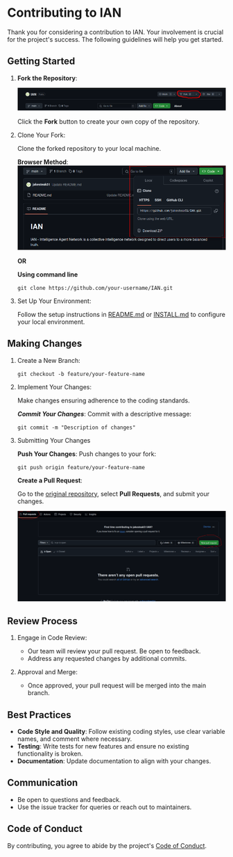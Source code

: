 # Contributing to IAN

Thank you for considering a contribution to IAN. Your involvement is crucial for the project's success. The following guidelines will help you get started.

## Getting Started

1. **Fork the Repository**:

   ![Fork](/Images/Fork.png)

   Click the **Fork** button to create your own copy of the repository.

2. Clone Your Fork:

   Clone the forked repository to your local machine.

   **Browser Method**:
   ![Clone](/Images/Clone.png)

   **OR**

   **Using command line**

   ```
   git clone https://github.com/your-username/IAN.git
   ```

3. Set Up Your Environment:

   Follow the setup instructions in [README.md](/README.md) or [INSTALL.md](/INSTALL.md) to configure your local environment.

## Making Changes

1. Create a New Branch:

   ```
   git checkout -b feature/your-feature-name
   ```

2. Implement Your Changes:

   Make changes ensuring adherence to the coding standards.

   **_Commit Your Changes_**: Commit with a descriptive message:

   ```
   git commit -m "Description of changes"
   ```

3. Submitting Your Changes

   **Push Your Changes**: Push changes to your fork:

   ```
   git push origin feature/your-feature-name
   ```

   **Create a Pull Request**:

   Go to the [original repository](https://github.com/jakesteak51/IAN/), select **Pull Requests**, and submit your changes.

   ![Pull Request](/Images/Pull%20request.png)

## Review Process

1. Engage in Code Review:

   - Our team will review your pull request. Be open to feedback.
   - Address any requested changes by additional commits.

2. Approval and Merge:
   - Once approved, your pull request will be merged into the main branch.

## Best Practices

- **Code Style and Quality**: Follow existing coding styles, use clear variable names, and comment where necessary.
- **Testing**: Write tests for new features and ensure no existing functionality is broken.
- **Documentation**: Update documentation to align with your changes.

## Communication

- Be open to questions and feedback.
- Use the issue tracker for queries or reach out to maintainers.

## Code of Conduct

By contributing, you agree to abide by the project's [Code of Conduct]().
